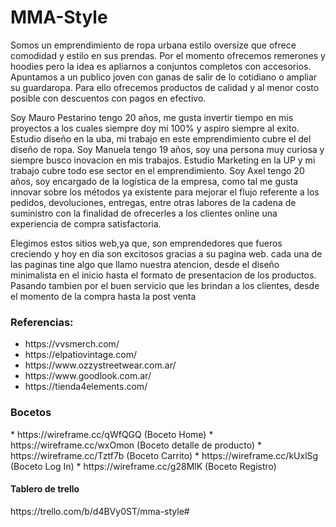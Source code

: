 <h1>MMA-Style</h1>

<p> Somos un emprendimiento de ropa urbana estilo oversize que ofrece comodidad y estilo en sus prendas. Por el momento ofrecemos remerones y hoodies pero la idea es apliarnos a conjuntos completos con accesorios. Apuntamos a un publico joven con ganas de salir de lo cotidiano o ampliar su guardaropa. Para ello ofrecemos productos de calidad y al menor costo posible con descuentos con pagos en efectivo. </p>




<div> Soy Mauro Pestarino tengo 20 años, me gusta invertir tiempo en mis proyectos a los cuales siempre doy mi 100% y aspiro siempre al exito. Estudio diseño en la uba, mi trabajo en este emprendimiento cubre el del diseño de ropa.  
Soy Manuela tengo 19 años, soy una persona muy curiosa y siempre busco inovacion en mis trabajos. Estudio Marketing en la UP y mi trabajo cubre todo ese sector en el emprendimiento. 
Soy Axel tengo 20 años, soy encargado de la logística de la empresa, como tal me gusta innovar sobre los métodos  ya existente para mejorar el flujo referente a los pedidos, devoluciones, entregas, entre otras labores de la cadena de suministro con la finalidad de ofrecerles a los clientes online una experiencia de compra satisfactoria. </div>



Elegimos estos sitios web,ya que, son emprendedores que fueros creciendo y hoy en dia son excitosos gracias a su pagina web. cada una de las paginas tine algo que llamo nuestra atencion, desde el diseño minimalista en el inicio hasta el formato de presentacion de los productos. Pasando tambien por el buen servicio que les brindan a los clientes, desde el momento de la compra hasta la post venta 

<h3> Referencias:</h3> <ul>
    <li> https://vvsmerch.com/ </li>
    <li> https://elpatiovintage.com/ </li>
    <li> https://www.ozzystreetwear.com.ar/ </li>
    <li> https://www.goodlook.com.ar/ </li>
    <li> https://tienda4elements.com/ </li> </ul>
<h3> Bocetos </h3>
* https://wireframe.cc/qWfQGQ (Boceto Home)
* https://wireframe.cc/wxOmon (Boceto detalle de producto)
* https://wireframe.cc/Tztf7b (Boceto Carrito)
* https://wireframe.cc/kUxlSg (Boceto Log In)
* https://wireframe.cc/g28MlK (Boceto Registro)

<h4> Tablero de trello</h4>
<div> https://trello.com/b/d4BVy0ST/mma-style#</div>

